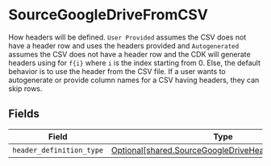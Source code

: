 # SourceGoogleDriveFromCSV

How headers will be defined. `User Provided` assumes the CSV does not have a header row and uses the headers provided and `Autogenerated` assumes the CSV does not have a header row and the CDK will generate headers using for `f{i}` where `i` is the index starting from 0. Else, the default behavior is to use the header from the CSV file. If a user wants to autogenerate or provide column names for a CSV having headers, they can skip rows.


## Fields

| Field                                                                                                                  | Type                                                                                                                   | Required                                                                                                               | Description                                                                                                            |
| ---------------------------------------------------------------------------------------------------------------------- | ---------------------------------------------------------------------------------------------------------------------- | ---------------------------------------------------------------------------------------------------------------------- | ---------------------------------------------------------------------------------------------------------------------- |
| `header_definition_type`                                                                                               | [Optional[shared.SourceGoogleDriveHeaderDefinitionType]](../../models/shared/sourcegoogledriveheaderdefinitiontype.md) | :heavy_minus_sign:                                                                                                     | N/A                                                                                                                    |